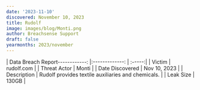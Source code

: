 ```yaml
---
date: '2023-11-10'
discovered: November 10, 2023
title: Rudolf
image: images/blog/Monti.png
author: Breachsense Support
draft: false
yearmonths: 2023/november
---
```


| Data Breach Report------------:     |:-------------:    | :-----:|
| Victim      | rudolf.com      | 
| Threat Actor      | Monti      | 
| Date Discovered      | Nov 10, 2023      | 
| Description      | Rudolf provides textile auxiliaries and chemicals.      | 
| Leak Size      | 130GB      | 

